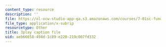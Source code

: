 ```yaml
---
content_type: resource
description: ''
file: https://ol-ocw-studio-app-qa.s3.amazonaws.com/courses/7-01sc-fundamentals-of-biology-fall-2011/aeb66658494d1c89e220219c007fd332_P-Ry4rRdDbk.srt
file_type: application/x-subrip
resourcetype: Other
title: 3play caption file
uid: aeb66658-494d-1c89-e220-219c007fd332
---
```

